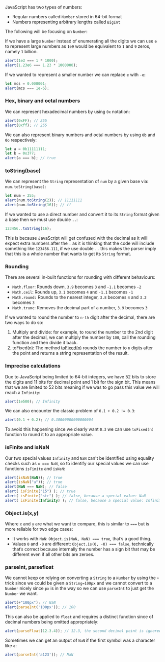 JavaScript has two types of numbers:
- Regular numbers called `Number` stored in 64-bit format
- Numbers representing arbitrary lengths called `BigInt`

The following will be focusing on `Number`:

If we have a large `Number` instead of enumerating all the digits we can use `e` to represent large numbers as `1e9` would be equivalent to `1` and `9` zeros, namely `1` billion.
```javascript
alert(1e3 === 1 * 1000);
alert(1.23e6 === 1.23 * 1000000);
```
If we wanted to represent a smaller number we can replace `e` with `-e`:
```javascript
let mcs = 0.000001;
alert(mcs === 1e-6);
```
### Hex, binary and octal numbers
We can represent hexadecimal numbers by using `0x` notation:
```javascript
alert(0xFF); // 255
alert(0xff); // 255
```
We can also represent binary numbers and octal numbers by using `0b` and `0o` respectively:
```javascript
let a = 0b11111111;
let b = 0o377;
alert(a === b); // true
```
### toString(base)
We can represent the `String` representation of `num` by a given base via: `num.toString(base)`:
```javascript
let num = 255;
alert(num.toString(2)); // 11111111
alert(num.toString(16)); // ff
```
If we wanted to use a direct number and convert it to its `String` format given a base then we must use double `..`:
```javascript
123456..toString(16);
```
This is because JavaScript will get confused with the decimal as it will expect extra numbers after the `.` as it is thinking that the code will include something like `123456.111`, if we use double `..` this  makes the parser imply that this is a whole number that wants to get its `String` format.
### Rounding
There are several in-built functions for rounding with different behaviours:
- `Math.floor`: Rounds down, `3.9` becomes `3` and `-1.1` becomes `-2`
- `Math.ceil`: Rounds up, `3.1` becomes `4` and `-1.1` becomes `-1`
- `Math.round:` Rounds to the nearest integer, `3.8` becomes `4` and `3.2` becomes `3`
- `Math.trunc`: Removes the decimal part of a number, `3.9` becomes `3`

If we wanted to round the number to `n-th` digit after the decimal, there are two ways to do so:
1. Multiply and divide: for example, to round the number to the 2nd digit after the decimal, we can multiply the number by `100`, call the rounding function and then divide it back.
2. toFixed(n): The method [toFixed(n)](https://developer.mozilla.org/en-US/docs/Web/JavaScript/Reference/Global_Objects/Number/toFixed) rounds the number to `n` digits after the point and returns a string representation of the result.
### Imprecise calculations
Due to JavaScript being limited to 64-bit integers, we have 52 bits to store the digits and 11 bits for decimal point and 1 bit for the sign bit. This means that we are limited to 52 bits meaning if we was to go pass this value we will reach a `Infinity`:
```javascript
alert(1e500); // Infinity
```

We can also encounter the classic problem of `0.1 + 0.2 != 0.3`:
```javascript
alert(0.1 + 0.2); // 0.30000000000000004
```
To avoid this happening since we clearly want `0.3` we can use `toFixed(n)` function to round it to an appropriate value.
### isFinite and isNaN
Our two special values `Infinity` and `NaN` can't be identified using equality checks such as `x === NaN`, so to identify our special values we can use functions `isFinite` and `isNaN`:
```javascript
alert(isNaN(NaN)); // true
alert(isNaN("a")); // true
alert(NaN === NaN); // false
alert( isFinite("15") ); // true
alert( isFinite("str") ); // false, because a special value: NaN
alert( isFinite(Infinity) ); // false, because a special value: Infinity
```
### Object.is(x,y)
Where `x` and `y` are what we want to compare, this is similar to `===` but is more reliable for two edge cases:
- It works with `NaN`: `Object.is(NaN, NaN) === true`, that’s a good thing.
- Values `0` and `-0` are different: `Object.is(0, -0) === false`, technically that’s correct because internally the number has a sign bit that may be different even if all other bits are zeroes.
### parseInt, parsefloat
We cannot keep on relying on converting a `String` to a `Number` by using the `+` trick since we could be given a `String=100px` and we cannot convert to a `Number` nicely since `px` is in the way so we can use `parseInt` to just get the `Number` we want.
```javascript
alert(+"100px"); // NaN
alert(parseInt('100px')); // 100
```
This can also be applied to `float` and requires a distinct function since of decimal numbers being omitted appropriately:
```javascript
alert(parseFloat(12.3.4)); // 12.3, the second decimal point is ignored, only conisiders first occurence
```
Sometimes we can get an output of `NaN` if the first symbol was a character like `a`:
```javascript
alert(parseInt('a123')); // NaN
```